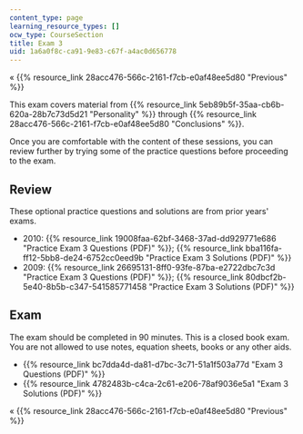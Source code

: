 ```yaml
---
content_type: page
learning_resource_types: []
ocw_type: CourseSection
title: Exam 3
uid: 1a6a0f8c-ca91-9e83-c67f-a4ac0d656778
---
```


« {{% resource_link 28acc476-566c-2161-f7cb-e0af48ee5d80 "Previous" %}}

This exam covers material from {{% resource_link 5eb89b5f-35aa-cb6b-620a-28b7c73d5d21 "Personality" %}} through {{% resource_link 28acc476-566c-2161-f7cb-e0af48ee5d80 "Conclusions" %}}.

Once you are comfortable with the content of these sessions, you can review further by trying some of the practice questions before proceeding to the exam.

Review
------

These optional practice questions and solutions are from prior years' exams.

*   2010: {{% resource_link 19008faa-62bf-3468-37ad-dd929771e686 "Practice Exam 3 Questions (PDF)" %}}; {{% resource_link bba116fa-ff12-5bb8-de24-6752cc0eed9b "Practice Exam 3 Solutions (PDF)" %}}
*   2009: {{% resource_link 26695131-8ff0-93fe-87ba-e2722dbc7c3d "Practice Exam 3 Questions (PDF)" %}}; {{% resource_link 80dbcf2b-5e40-8b5b-c347-541585771458 "Practice Exam 3 Solutions (PDF)" %}}

Exam
----

The exam should be completed in 90 minutes. This is a closed book exam. You are not allowed to use notes, equation sheets, books or any other aids.

*   {{% resource_link bc7dda4d-da81-d7bc-3c71-51a1f503a77d "Exam 3 Questions (PDF)" %}}
*   {{% resource_link 4782483b-c4ca-2c61-e206-78af9036e5a1 "Exam 3 Solutions (PDF)" %}}

« {{% resource_link 28acc476-566c-2161-f7cb-e0af48ee5d80 "Previous" %}}